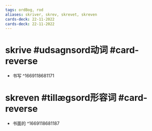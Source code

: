 ```yaml
---
tags: ordBog, rod
aliases: skriver, skrev, skrevet, skreven
cards-deck: 22-11-2022
cards-deck: 22-11-2022
---
```


# skrive #udsagnsord动词  #card-reverse  
- 书写
^1669118681171

# skreven #tillægsord形容词 #card-reverse 
- 书面的
^1669118681187
